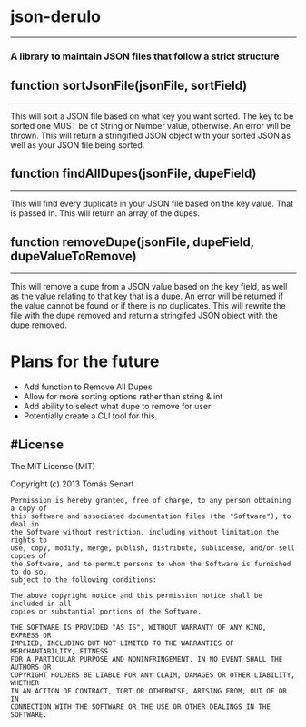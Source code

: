 # json-derulo
---

### A library to maintain JSON files that follow a strict structure


## function sortJsonFile(jsonFile, sortField)
---
This will sort a JSON file based on what key you want sorted.
The key to be sorted one MUST be of String or Number value, otherwise.
An error will be thrown. This will return a stringified JSON object with
your sorted JSON as well as your JSON file being sorted.

## function findAllDupes(jsonFile, dupeField)
---
This will find every duplicate in your JSON file based on the key value.
That is passed in. This will return an array of the dupes.

## function removeDupe(jsonFile, dupeField, dupeValueToRemove)
---
This will remove a dupe from a JSON value based on the key field,
as well as the value relating to that key that is a dupe. An error
will be returned if the value cannot be found or if there is no duplicates.
This will rewrite the file with the dupe removed and return a stringifed JSON object
with the dupe removed.


# Plans for the future

* Add function to Remove All Dupes
* Allow for more sorting options rather than string & int
* Add ability to select what dupe to remove for user
* Potentially create a CLI tool for this

#License
---
The MIT License (MIT)

Copyright (c) 2013 Tomás Senart

```
Permission is hereby granted, free of charge, to any person obtaining a copy of
this software and associated documentation files (the "Software"), to deal in
the Software without restriction, including without limitation the rights to
use, copy, modify, merge, publish, distribute, sublicense, and/or sell copies of
the Software, and to permit persons to whom the Software is furnished to do so,
subject to the following conditions:

The above copyright notice and this permission notice shall be included in all
copies or substantial portions of the Software.

THE SOFTWARE IS PROVIDED "AS IS", WITHOUT WARRANTY OF ANY KIND, EXPRESS OR
IMPLIED, INCLUDING BUT NOT LIMITED TO THE WARRANTIES OF MERCHANTABILITY, FITNESS
FOR A PARTICULAR PURPOSE AND NONINFRINGEMENT. IN NO EVENT SHALL THE AUTHORS OR
COPYRIGHT HOLDERS BE LIABLE FOR ANY CLAIM, DAMAGES OR OTHER LIABILITY, WHETHER
IN AN ACTION OF CONTRACT, TORT OR OTHERWISE, ARISING FROM, OUT OF OR IN
CONNECTION WITH THE SOFTWARE OR THE USE OR OTHER DEALINGS IN THE SOFTWARE.
```
